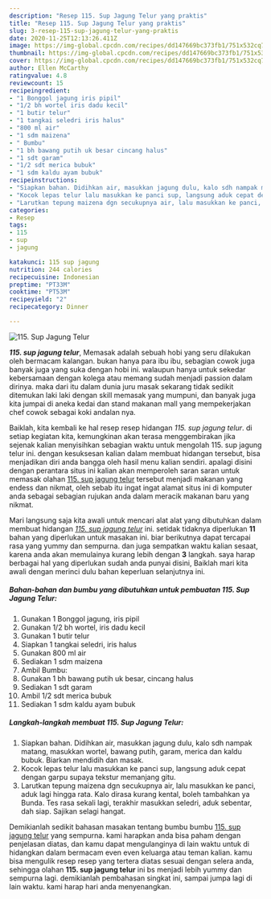 ```yaml
---
description: "Resep 115. Sup Jagung Telur yang praktis"
title: "Resep 115. Sup Jagung Telur yang praktis"
slug: 3-resep-115-sup-jagung-telur-yang-praktis
date: 2020-11-25T12:13:26.411Z
image: https://img-global.cpcdn.com/recipes/dd147669bc373fb1/751x532cq70/115-sup-jagung-telur-foto-resep-utama.jpg
thumbnail: https://img-global.cpcdn.com/recipes/dd147669bc373fb1/751x532cq70/115-sup-jagung-telur-foto-resep-utama.jpg
cover: https://img-global.cpcdn.com/recipes/dd147669bc373fb1/751x532cq70/115-sup-jagung-telur-foto-resep-utama.jpg
author: Ellen McCarthy
ratingvalue: 4.8
reviewcount: 15
recipeingredient:
- "1 Bonggol jagung iris pipil"
- "1/2 bh wortel iris dadu kecil"
- "1 butir telur"
- "1 tangkai seledri iris halus"
- "800 ml air"
- "1 sdm maizena"
- " Bumbu"
- "1 bh bawang putih uk besar cincang halus"
- "1 sdt garam"
- "1/2 sdt merica bubuk"
- "1 sdm kaldu ayam bubuk"
recipeinstructions:
- "Siapkan bahan. Didihkan air, masukkan jagung dulu, kalo sdh nampak matang, masukkan wortel, bawang putih, garam, merica dan kaldu bubuk. Biarkan mendidih dan masak."
- "Kocok lepas telur lalu masukkan ke panci sup, langsung aduk cepat dengan garpu supaya tekstur memanjang gitu."
- "Larutkan tepung maizena dgn secukupnya air, lalu masukkan ke panci, aduk lagi hingga rata. Kalo dirasa kurang kental, boleh tambahkan ya Bunda. Tes rasa sekali lagi, terakhir masukkan seledri, aduk sebentar, dah siap. Sajikan selagi hangat."
categories:
- Resep
tags:
- 115
- sup
- jagung

katakunci: 115 sup jagung 
nutrition: 244 calories
recipecuisine: Indonesian
preptime: "PT33M"
cooktime: "PT53M"
recipeyield: "2"
recipecategory: Dinner

---
```



![115. Sup Jagung Telur](https://img-global.cpcdn.com/recipes/dd147669bc373fb1/751x532cq70/115-sup-jagung-telur-foto-resep-utama.jpg)

<b><i>115. sup jagung telur</i></b>, Memasak adalah sebuah hobi yang seru dilakukan oleh bermacam kalangan. bukan hanya para ibu ibu, sebagian cowok juga banyak juga yang suka dengan hobi ini. walaupun hanya untuk sekedar kebersamaan dengan kolega atau memang sudah menjadi passion dalam dirinya. maka dari itu dalam dunia juru masak sekarang tidak sedikit ditemukan laki laki dengan skill memasak yang mumpuni, dan banyak juga kita jumpai di aneka kedai dan stand makanan mall yang mempekerjakan chef cowok sebagai koki andalan nya.

Baiklah, kita kembali ke hal resep resep hidangan <i>115. sup jagung telur</i>. di setiap kegiatan kita, kemungkinan akan terasa menggembirakan jika sejenak kalian menyisihkan sebagian waktu untuk mengolah 115. sup jagung telur ini. dengan kesuksesan kalian dalam membuat hidangan tersebut, bisa menjadikan diri anda bangga oleh hasil menu kalian sendiri. apalagi disini dengan perantara situs ini kalian akan memperoleh saran saran untuk memasak olahan <u>115. sup jagung telur</u> tersebut menjadi makanan yang endess dan nikmat, oleh sebab itu ingat ingat alamat situs ini di komputer anda sebagai sebagian rujukan anda dalam meracik makanan baru yang nikmat.




Mari langsung saja kita awali untuk mencari alat alat yang dibutuhkan dalam membuat hidangan <u><i>115. sup jagung telur</i></u> ini. setidak tidaknya diperlukan <b>11</b> bahan yang diperlukan untuk masakan ini. biar berikutnya dapat tercapai rasa yang yummy dan sempurna. dan juga sempatkan waktu kalian sesaat, karena anda akan memulainya kurang lebih dengan <b>3</b> langkah. saya harap berbagai hal yang diperlukan sudah anda punyai disini, Baiklah mari kita awali dengan merinci dulu bahan keperluan selanjutnya ini.

<!--inarticleads1-->

##### Bahan-bahan dan bumbu yang dibutuhkan untuk pembuatan 115. Sup Jagung Telur:

1. Gunakan 1 Bonggol jagung, iris pipil
1. Gunakan 1/2 bh wortel, iris dadu kecil
1. Gunakan 1 butir telur
1. Siapkan 1 tangkai seledri, iris halus
1. Gunakan 800 ml air
1. Sediakan 1 sdm maizena
1. Ambil  Bumbu:
1. Gunakan 1 bh bawang putih uk besar, cincang halus
1. Sediakan 1 sdt garam
1. Ambil 1/2 sdt merica bubuk
1. Sediakan 1 sdm kaldu ayam bubuk




<!--inarticleads2-->

##### Langkah-langkah membuat 115. Sup Jagung Telur:

1. Siapkan bahan. Didihkan air, masukkan jagung dulu, kalo sdh nampak matang, masukkan wortel, bawang putih, garam, merica dan kaldu bubuk. Biarkan mendidih dan masak.
1. Kocok lepas telur lalu masukkan ke panci sup, langsung aduk cepat dengan garpu supaya tekstur memanjang gitu.
1. Larutkan tepung maizena dgn secukupnya air, lalu masukkan ke panci, aduk lagi hingga rata. Kalo dirasa kurang kental, boleh tambahkan ya Bunda. Tes rasa sekali lagi, terakhir masukkan seledri, aduk sebentar, dah siap. Sajikan selagi hangat.




Demikianlah sedikit bahasan masakan tentang bumbu bumbu <u>115. sup jagung telur</u> yang sempurna. kami harapkan anda bisa paham dengan penjelasan diatas, dan kamu dapat mengulanginya di lain waktu untuk di hidangkan dalam bermacam even even keluarga atau teman kalian. kamu bisa mengulik resep resep yang tertera diatas sesuai dengan selera anda, sehingga olahan <b>115. sup jagung telur</b> ini bs menjadi lebih yummy dan sempurna lagi. demikianlah pembahasan singkat ini, sampai jumpa lagi di lain waktu. kami harap hari anda menyenangkan.
